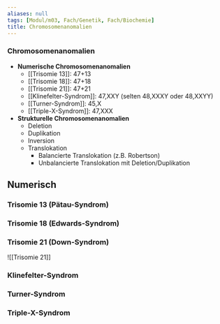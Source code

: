```yaml
---
aliases: null
tags: [Modul/m03, Fach/Genetik, Fach/Biochemie]
title: Chromosomenanomalien
---
```

### Chromosomenanomalien
- **Numerische Chromosomenanomalien**
	- [[Trisomie 13]]: 47+13
	- [[Trisomie 18]]: 47+18
	- [[Trisomie 21]]: 47+21
	- [[Klinefelter-Syndrom]]: 47,XXY (selten 48,XXXY oder 48,XXYY)
	- [[Turner-Syndrom]]: 45,X
	- [[Triple-X-Syndrom]]: 47,XXX
- **Strukturelle Chromosomenanomalien**
	- Deletion
	- Duplikation
	- Inversion
	- Translokation
		- Balancierte Translokation (z.B. Robertson)
		- Unbalancierte Translokation mit Deletion/Duplikation

## Numerisch
### Trisomie 13 (Pätau-Syndrom)
### Trisomie 18 (Edwards-Syndrom)
### Trisomie 21 (Down-Syndrom)
![[Trisomie 21]]
### Klinefelter-Syndrom
### Turner-Syndrom
### Triple-X-Syndrom